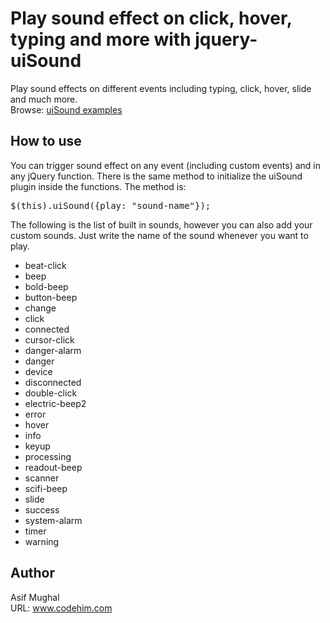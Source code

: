 # Play sound effect on click, hover, typing and more with jquery-uiSound
Play sound effects on different events including typing, click, hover, slide and much more. <br>
Browse: [uiSound examples](https://codehimblog.github.io/jquery-uiSound/) <br>

## How to use 
You can trigger sound effect on any event (including custom events) and in any jQuery function. There is the same method to initialize the uiSound plugin inside the functions. 
The method is:
<pre>
$(this).uiSound({play: "sound-name"});
</pre>
The following is the list of built in sounds, however you can also add your custom sounds. 
Just write the name of the sound whenever you want to play.

* beat-click
* beep
* bold-beep
* button-beep
* change
* click
* connected
* cursor-click
* danger-alarm
* danger
* device
* disconnected
* double-click
* electric-beep2
* error
* hover
* info
* keyup
* processing
* readout-beep
* scanner
* scifi-beep
* slide
* success
* system-alarm
* timer
* warning

## Author 
Asif Mughal <br>
URL: www.codehim.com 
